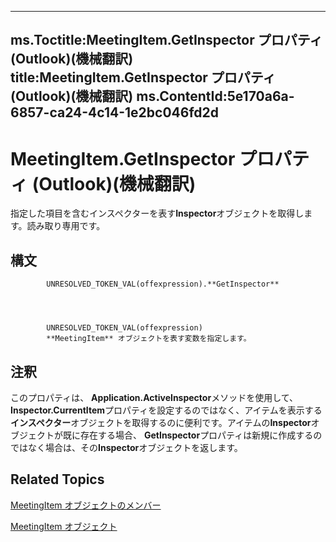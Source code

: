 

---
ms.Toctitle:MeetingItem.GetInspector プロパティ (Outlook)(機械翻訳)
title:MeetingItem.GetInspector プロパティ (Outlook)(機械翻訳)
ms.ContentId:5e170a6a-6857-ca24-4c14-1e2bc046fd2d
---
# MeetingItem.GetInspector プロパティ (Outlook)(機械翻訳)




指定した項目を含むインスペクターを表す**Inspector**オブジェクトを取得します。読み取り専用です。

## 構文

            UNRESOLVED_TOKEN_VAL(offexpression).**GetInspector**




            UNRESOLVED_TOKEN_VAL(offexpression)
            **MeetingItem** オブジェクトを表す変数を指定します。



## 注釈
このプロパティは、 **Application.ActiveInspector**メソッドを使用して、 **Inspector.CurrentItem**プロパティを設定するのではなく、アイテムを表示する**インスペクター**オブジェクトを取得するのに便利です。アイテムの**Inspector**オブジェクトが既に存在する場合、 **GetInspector**プロパティは新規に作成するのではなく場合は、その**Inspector**オブジェクトを返します。



## Related Topics

[MeetingItem オブジェクトのメンバー](9ae6a19d-d326-4c37-90d8-5ed9933672a0.md)

[MeetingItem オブジェクト](b75730f5-b395-3d66-5acd-b64fd8fcd78f.md)




